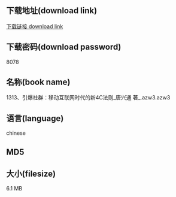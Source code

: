 ## 下载地址(download link)
[下载链接 download link](https://voluble-croquembouche-d321dc.netlify.app/?s=1313%E3%80%81%E5%BC%95%E7%88%86%E7%A4%BE%E7%BE%A4%EF%BC%9A%E7%A7%BB%E5%8A%A8%E4%BA%92%E8%81%94%E7%BD%91%E6%97%B6%E4%BB%A3%E7%9A%84%E6%96%B04C%E6%B3%95%E5%88%99_%E5%94%90%E5%85%B4%E9%80%9A+%E8%91%97_.azw3)

## 下载密码(download password)
8078

## 名称(book name)
1313、引爆社群：移动互联网时代的新4C法则_唐兴通 著_.azw3.azw3

## 语言(language)
chinese

## MD5


## 大小(filesize)
6.1 MB
